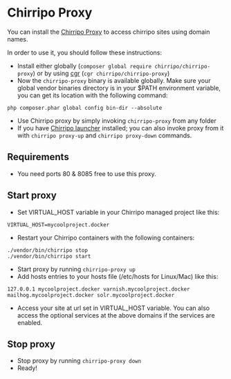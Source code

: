 # Chirripo Proxy

You can install the [Chirripo Proxy](https://packagist.org/packages/chirripo/chirripo-proxy) to access chirripo sites using domain names.

In order to use it, you should follow these instructions:

- Install either globally (`composer global require chirripo/chirripo-proxy`) or by using [cgr](https://packagist.org/packages/consolidation/cgr) (`cgr chirripo/chirripo-proxy`)
- Now the `chirripo-proxy` binary is available globally. Make sure your global vendor binaries directory is in your $PATH environment variable, you can get its location with the following command:

```
php composer.phar global config bin-dir --absolute
```

- Use Chirripo proxy by simply invoking `chirripo-proxy` from any folder
- If you have [Chirripo launcher](https://packagist.org/packages/chirripo/chirripo-launcher) installed; you can also invoke proxy from it with `chirripo proxy-up` and `chirripo proxy-down` commands.

## Requirements

- You need ports 80 & 8085 free to use this proxy.

## Start proxy

- Set VIRTUAL_HOST variable in your Chirripo managed project like this:

```
VIRTUAL_HOST=mycoolproject.docker
```

- Restart your Chirripo containers with the following containers:

```
./vendor/bin/chirripo stop
./vendor/bin/chirripo start
```

- Start proxy by running `chirripo-proxy up`
- Add hosts entries to your hosts file (/etc/hosts for Linux/Mac) like this:

```
127.0.0.1 mycoolproject.docker varnish.mycoolproject.docker mailhog.mycoolproject.docker solr.mycoolproject.docker
```

- Access your site at url set in VIRTUAL_HOST variable. You can also access the optional services at the above domains if the services are enabled.

## Stop proxy

- Stop proxy by running `chirripo-proxy down`
- Ready!
